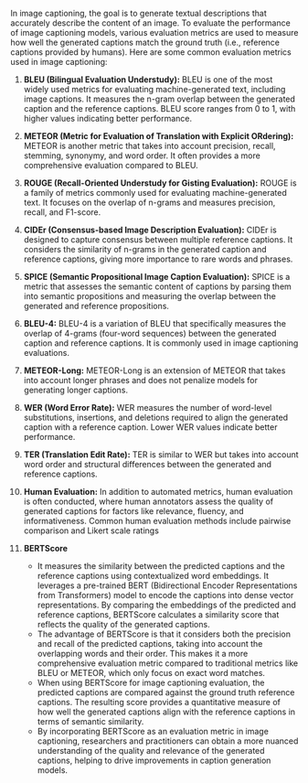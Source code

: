 In image captioning, the goal is to generate textual descriptions that accurately describe the content of an image. To evaluate the performance of image captioning models, various evaluation metrics are used to measure how well the generated captions match the ground truth (i.e., reference captions provided by humans). Here are some common evaluation metrics used in image captioning:

1. **BLEU (Bilingual Evaluation Understudy):** BLEU is one of the most widely used metrics for evaluating machine-generated text, including image captions. It measures the n-gram overlap between the generated caption and the reference captions. BLEU score ranges from 0 to 1, with higher values indicating better performance.

2. **METEOR (Metric for Evaluation of Translation with Explicit ORdering):** METEOR is another metric that takes into account precision, recall, stemming, synonymy, and word order. It often provides a more comprehensive evaluation compared to BLEU.

3. **ROUGE (Recall-Oriented Understudy for Gisting Evaluation):** ROUGE is a family of metrics commonly used for evaluating machine-generated text. It focuses on the overlap of n-grams and measures precision, recall, and F1-score.

4. **CIDEr (Consensus-based Image Description Evaluation):** CIDEr is designed to capture consensus between multiple reference captions. It considers the similarity of n-grams in the generated caption and reference captions, giving more importance to rare words and phrases.

5. **SPICE (Semantic Propositional Image Caption Evaluation):** SPICE is a metric that assesses the semantic content of captions by parsing them into semantic propositions and measuring the overlap between the generated and reference propositions.

6. **BLEU-4:** BLEU-4 is a variation of BLEU that specifically measures the overlap of 4-grams (four-word sequences) between the generated caption and reference captions. It is commonly used in image captioning evaluations.

7. **METEOR-Long:** METEOR-Long is an extension of METEOR that takes into account longer phrases and does not penalize models for generating longer captions.

8. **WER (Word Error Rate):** WER measures the number of word-level substitutions, insertions, and deletions required to align the generated caption with a reference caption. Lower WER values indicate better performance.

9. **TER (Translation Edit Rate):** TER is similar to WER but takes into account word order and structural differences between the generated and reference captions.

10. **Human Evaluation:** In addition to automated metrics, human evaluation is often conducted, where human annotators assess the quality of generated captions for factors like relevance, fluency, and informativeness. Common human evaluation methods include pairwise comparison and Likert scale ratings

11. **BERTScore**
    - It measures the similarity between the predicted captions and the reference captions using contextualized word embeddings. It leverages a pre-trained BERT (Bidirectional Encoder Representations        from       Transformers) model to encode the captions into dense vector representations. By comparing the embeddings of the predicted and reference captions, BERTScore calculates a similarity score that reflects             the quality of the generated captions.
    -  The advantage of BERTScore is that it considers both the precision and recall of the predicted captions, taking into account the overlapping words and their order. This makes it a more comprehensive              evaluation metric compared to traditional metrics like BLEU or METEOR, which only focus on exact word matches.
    -  When using BERTScore for image captioning evaluation, the predicted captions are compared against the ground truth reference captions. The resulting score provides a quantitative measure of how well the          generated captions align with the reference captions in terms of semantic similarity.
    -  By incorporating BERTScore as an evaluation metric in image captioning, researchers and practitioners can obtain a more nuanced understanding of the quality and relevance of the generated captions,               helping to drive improvements in caption generation models.
